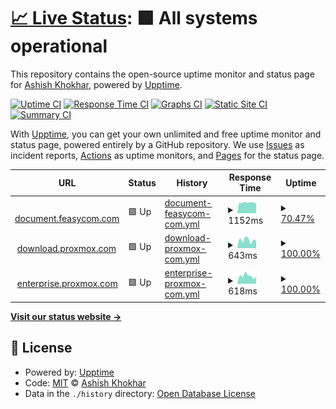 # [📈 Live Status](https://ashish-khokhar.github.io/web-watch): <!--live status--> **🟩 All systems operational**

This repository contains the open-source uptime monitor and status page for [Ashish Khokhar](ashishkhokhar.com), powered by [Upptime](https://github.com/upptime/upptime).

[![Uptime CI](https://github.com/ashish-khokhar/web-watch/workflows/Uptime%20CI/badge.svg)](https://github.com/ashish-khokhar/web-watch/actions?query=workflow%3A%22Uptime+CI%22)
[![Response Time CI](https://github.com/ashish-khokhar/web-watch/workflows/Response%20Time%20CI/badge.svg)](https://github.com/ashish-khokhar/web-watch/actions?query=workflow%3A%22Response+Time+CI%22)
[![Graphs CI](https://github.com/ashish-khokhar/web-watch/workflows/Graphs%20CI/badge.svg)](https://github.com/ashish-khokhar/web-watch/actions?query=workflow%3A%22Graphs+CI%22)
[![Static Site CI](https://github.com/ashish-khokhar/web-watch/workflows/Static%20Site%20CI/badge.svg)](https://github.com/ashish-khokhar/web-watch/actions?query=workflow%3A%22Static+Site+CI%22)
[![Summary CI](https://github.com/ashish-khokhar/web-watch/workflows/Summary%20CI/badge.svg)](https://github.com/ashish-khokhar/web-watch/actions?query=workflow%3A%22Summary+CI%22)

With [Upptime](https://upptime.js.org), you can get your own unlimited and free uptime monitor and status page, powered entirely by a GitHub repository. We use [Issues](https://github.com/ashish-khokhar/web-watch/issues) as incident reports, [Actions](https://github.com/ashish-khokhar/web-watch/actions) as uptime monitors, and [Pages](https://ashish-khokhar.github.io/web-watch) for the status page.

<!--start: status pages-->
<!-- This summary is generated by Upptime (https://github.com/upptime/upptime) -->
<!-- Do not edit this manually, your changes will be overwritten -->
<!-- prettier-ignore -->
| URL | Status | History | Response Time | Uptime |
| --- | ------ | ------- | ------------- | ------ |
| <img alt="" src="https://icons.duckduckgo.com/ip3/document.feasycom.com.ico" height="13"> [document.feasycom.com](https://document.feasycom.com) | 🟩 Up | [document-feasycom-com.yml](https://github.com/ashish-khokhar/web-watch/commits/HEAD/history/document-feasycom-com.yml) | <details><summary><img alt="Response time graph" src="./graphs/document-feasycom-com/response-time-week.png" height="20"> 1152ms</summary><br><a href="https://ashish-khokhar.github.io/web-watch/history/document-feasycom-com"><img alt="Response time 1056" src="https://img.shields.io/endpoint?url=https%3A%2F%2Fraw.githubusercontent.com%2Fashish-khokhar%2Fweb-watch%2FHEAD%2Fapi%2Fdocument-feasycom-com%2Fresponse-time.json"></a><br><a href="https://ashish-khokhar.github.io/web-watch/history/document-feasycom-com"><img alt="24-hour response time 1051" src="https://img.shields.io/endpoint?url=https%3A%2F%2Fraw.githubusercontent.com%2Fashish-khokhar%2Fweb-watch%2FHEAD%2Fapi%2Fdocument-feasycom-com%2Fresponse-time-day.json"></a><br><a href="https://ashish-khokhar.github.io/web-watch/history/document-feasycom-com"><img alt="7-day response time 1152" src="https://img.shields.io/endpoint?url=https%3A%2F%2Fraw.githubusercontent.com%2Fashish-khokhar%2Fweb-watch%2FHEAD%2Fapi%2Fdocument-feasycom-com%2Fresponse-time-week.json"></a><br><a href="https://ashish-khokhar.github.io/web-watch/history/document-feasycom-com"><img alt="30-day response time 1065" src="https://img.shields.io/endpoint?url=https%3A%2F%2Fraw.githubusercontent.com%2Fashish-khokhar%2Fweb-watch%2FHEAD%2Fapi%2Fdocument-feasycom-com%2Fresponse-time-month.json"></a><br><a href="https://ashish-khokhar.github.io/web-watch/history/document-feasycom-com"><img alt="1-year response time 1056" src="https://img.shields.io/endpoint?url=https%3A%2F%2Fraw.githubusercontent.com%2Fashish-khokhar%2Fweb-watch%2FHEAD%2Fapi%2Fdocument-feasycom-com%2Fresponse-time-year.json"></a></details> | <details><summary><a href="https://ashish-khokhar.github.io/web-watch/history/document-feasycom-com">70.47%</a></summary><a href="https://ashish-khokhar.github.io/web-watch/history/document-feasycom-com"><img alt="All-time uptime 98.65%" src="https://img.shields.io/endpoint?url=https%3A%2F%2Fraw.githubusercontent.com%2Fashish-khokhar%2Fweb-watch%2FHEAD%2Fapi%2Fdocument-feasycom-com%2Fuptime.json"></a><br><a href="https://ashish-khokhar.github.io/web-watch/history/document-feasycom-com"><img alt="24-hour uptime 100.00%" src="https://img.shields.io/endpoint?url=https%3A%2F%2Fraw.githubusercontent.com%2Fashish-khokhar%2Fweb-watch%2FHEAD%2Fapi%2Fdocument-feasycom-com%2Fuptime-day.json"></a><br><a href="https://ashish-khokhar.github.io/web-watch/history/document-feasycom-com"><img alt="7-day uptime 70.47%" src="https://img.shields.io/endpoint?url=https%3A%2F%2Fraw.githubusercontent.com%2Fashish-khokhar%2Fweb-watch%2FHEAD%2Fapi%2Fdocument-feasycom-com%2Fuptime-week.json"></a><br><a href="https://ashish-khokhar.github.io/web-watch/history/document-feasycom-com"><img alt="30-day uptime 92.94%" src="https://img.shields.io/endpoint?url=https%3A%2F%2Fraw.githubusercontent.com%2Fashish-khokhar%2Fweb-watch%2FHEAD%2Fapi%2Fdocument-feasycom-com%2Fuptime-month.json"></a><br><a href="https://ashish-khokhar.github.io/web-watch/history/document-feasycom-com"><img alt="1-year uptime 98.65%" src="https://img.shields.io/endpoint?url=https%3A%2F%2Fraw.githubusercontent.com%2Fashish-khokhar%2Fweb-watch%2FHEAD%2Fapi%2Fdocument-feasycom-com%2Fuptime-year.json"></a></details>
| <img alt="" src="https://icons.duckduckgo.com/ip3/download.proxmox.com.ico" height="13"> [download.proxmox.com](http://download.proxmox.com) | 🟩 Up | [download-proxmox-com.yml](https://github.com/ashish-khokhar/web-watch/commits/HEAD/history/download-proxmox-com.yml) | <details><summary><img alt="Response time graph" src="./graphs/download-proxmox-com/response-time-week.png" height="20"> 643ms</summary><br><a href="https://ashish-khokhar.github.io/web-watch/history/download-proxmox-com"><img alt="Response time 575" src="https://img.shields.io/endpoint?url=https%3A%2F%2Fraw.githubusercontent.com%2Fashish-khokhar%2Fweb-watch%2FHEAD%2Fapi%2Fdownload-proxmox-com%2Fresponse-time.json"></a><br><a href="https://ashish-khokhar.github.io/web-watch/history/download-proxmox-com"><img alt="24-hour response time 565" src="https://img.shields.io/endpoint?url=https%3A%2F%2Fraw.githubusercontent.com%2Fashish-khokhar%2Fweb-watch%2FHEAD%2Fapi%2Fdownload-proxmox-com%2Fresponse-time-day.json"></a><br><a href="https://ashish-khokhar.github.io/web-watch/history/download-proxmox-com"><img alt="7-day response time 643" src="https://img.shields.io/endpoint?url=https%3A%2F%2Fraw.githubusercontent.com%2Fashish-khokhar%2Fweb-watch%2FHEAD%2Fapi%2Fdownload-proxmox-com%2Fresponse-time-week.json"></a><br><a href="https://ashish-khokhar.github.io/web-watch/history/download-proxmox-com"><img alt="30-day response time 552" src="https://img.shields.io/endpoint?url=https%3A%2F%2Fraw.githubusercontent.com%2Fashish-khokhar%2Fweb-watch%2FHEAD%2Fapi%2Fdownload-proxmox-com%2Fresponse-time-month.json"></a><br><a href="https://ashish-khokhar.github.io/web-watch/history/download-proxmox-com"><img alt="1-year response time 575" src="https://img.shields.io/endpoint?url=https%3A%2F%2Fraw.githubusercontent.com%2Fashish-khokhar%2Fweb-watch%2FHEAD%2Fapi%2Fdownload-proxmox-com%2Fresponse-time-year.json"></a></details> | <details><summary><a href="https://ashish-khokhar.github.io/web-watch/history/download-proxmox-com">100.00%</a></summary><a href="https://ashish-khokhar.github.io/web-watch/history/download-proxmox-com"><img alt="All-time uptime 99.98%" src="https://img.shields.io/endpoint?url=https%3A%2F%2Fraw.githubusercontent.com%2Fashish-khokhar%2Fweb-watch%2FHEAD%2Fapi%2Fdownload-proxmox-com%2Fuptime.json"></a><br><a href="https://ashish-khokhar.github.io/web-watch/history/download-proxmox-com"><img alt="24-hour uptime 100.00%" src="https://img.shields.io/endpoint?url=https%3A%2F%2Fraw.githubusercontent.com%2Fashish-khokhar%2Fweb-watch%2FHEAD%2Fapi%2Fdownload-proxmox-com%2Fuptime-day.json"></a><br><a href="https://ashish-khokhar.github.io/web-watch/history/download-proxmox-com"><img alt="7-day uptime 100.00%" src="https://img.shields.io/endpoint?url=https%3A%2F%2Fraw.githubusercontent.com%2Fashish-khokhar%2Fweb-watch%2FHEAD%2Fapi%2Fdownload-proxmox-com%2Fuptime-week.json"></a><br><a href="https://ashish-khokhar.github.io/web-watch/history/download-proxmox-com"><img alt="30-day uptime 100.00%" src="https://img.shields.io/endpoint?url=https%3A%2F%2Fraw.githubusercontent.com%2Fashish-khokhar%2Fweb-watch%2FHEAD%2Fapi%2Fdownload-proxmox-com%2Fuptime-month.json"></a><br><a href="https://ashish-khokhar.github.io/web-watch/history/download-proxmox-com"><img alt="1-year uptime 99.98%" src="https://img.shields.io/endpoint?url=https%3A%2F%2Fraw.githubusercontent.com%2Fashish-khokhar%2Fweb-watch%2FHEAD%2Fapi%2Fdownload-proxmox-com%2Fuptime-year.json"></a></details>
| <img alt="" src="https://icons.duckduckgo.com/ip3/enterprise.proxmox.com.ico" height="13"> [enterprise.proxmox.com](https://enterprise.proxmox.com) | 🟩 Up | [enterprise-proxmox-com.yml](https://github.com/ashish-khokhar/web-watch/commits/HEAD/history/enterprise-proxmox-com.yml) | <details><summary><img alt="Response time graph" src="./graphs/enterprise-proxmox-com/response-time-week.png" height="20"> 618ms</summary><br><a href="https://ashish-khokhar.github.io/web-watch/history/enterprise-proxmox-com"><img alt="Response time 586" src="https://img.shields.io/endpoint?url=https%3A%2F%2Fraw.githubusercontent.com%2Fashish-khokhar%2Fweb-watch%2FHEAD%2Fapi%2Fenterprise-proxmox-com%2Fresponse-time.json"></a><br><a href="https://ashish-khokhar.github.io/web-watch/history/enterprise-proxmox-com"><img alt="24-hour response time 514" src="https://img.shields.io/endpoint?url=https%3A%2F%2Fraw.githubusercontent.com%2Fashish-khokhar%2Fweb-watch%2FHEAD%2Fapi%2Fenterprise-proxmox-com%2Fresponse-time-day.json"></a><br><a href="https://ashish-khokhar.github.io/web-watch/history/enterprise-proxmox-com"><img alt="7-day response time 618" src="https://img.shields.io/endpoint?url=https%3A%2F%2Fraw.githubusercontent.com%2Fashish-khokhar%2Fweb-watch%2FHEAD%2Fapi%2Fenterprise-proxmox-com%2Fresponse-time-week.json"></a><br><a href="https://ashish-khokhar.github.io/web-watch/history/enterprise-proxmox-com"><img alt="30-day response time 576" src="https://img.shields.io/endpoint?url=https%3A%2F%2Fraw.githubusercontent.com%2Fashish-khokhar%2Fweb-watch%2FHEAD%2Fapi%2Fenterprise-proxmox-com%2Fresponse-time-month.json"></a><br><a href="https://ashish-khokhar.github.io/web-watch/history/enterprise-proxmox-com"><img alt="1-year response time 586" src="https://img.shields.io/endpoint?url=https%3A%2F%2Fraw.githubusercontent.com%2Fashish-khokhar%2Fweb-watch%2FHEAD%2Fapi%2Fenterprise-proxmox-com%2Fresponse-time-year.json"></a></details> | <details><summary><a href="https://ashish-khokhar.github.io/web-watch/history/enterprise-proxmox-com">100.00%</a></summary><a href="https://ashish-khokhar.github.io/web-watch/history/enterprise-proxmox-com"><img alt="All-time uptime 99.99%" src="https://img.shields.io/endpoint?url=https%3A%2F%2Fraw.githubusercontent.com%2Fashish-khokhar%2Fweb-watch%2FHEAD%2Fapi%2Fenterprise-proxmox-com%2Fuptime.json"></a><br><a href="https://ashish-khokhar.github.io/web-watch/history/enterprise-proxmox-com"><img alt="24-hour uptime 100.00%" src="https://img.shields.io/endpoint?url=https%3A%2F%2Fraw.githubusercontent.com%2Fashish-khokhar%2Fweb-watch%2FHEAD%2Fapi%2Fenterprise-proxmox-com%2Fuptime-day.json"></a><br><a href="https://ashish-khokhar.github.io/web-watch/history/enterprise-proxmox-com"><img alt="7-day uptime 100.00%" src="https://img.shields.io/endpoint?url=https%3A%2F%2Fraw.githubusercontent.com%2Fashish-khokhar%2Fweb-watch%2FHEAD%2Fapi%2Fenterprise-proxmox-com%2Fuptime-week.json"></a><br><a href="https://ashish-khokhar.github.io/web-watch/history/enterprise-proxmox-com"><img alt="30-day uptime 100.00%" src="https://img.shields.io/endpoint?url=https%3A%2F%2Fraw.githubusercontent.com%2Fashish-khokhar%2Fweb-watch%2FHEAD%2Fapi%2Fenterprise-proxmox-com%2Fuptime-month.json"></a><br><a href="https://ashish-khokhar.github.io/web-watch/history/enterprise-proxmox-com"><img alt="1-year uptime 99.99%" src="https://img.shields.io/endpoint?url=https%3A%2F%2Fraw.githubusercontent.com%2Fashish-khokhar%2Fweb-watch%2FHEAD%2Fapi%2Fenterprise-proxmox-com%2Fuptime-year.json"></a></details>

<!--end: status pages-->

[**Visit our status website →**](https://ashish-khokhar.github.io/web-watch)

## 📄 License

- Powered by: [Upptime](https://github.com/upptime/upptime)
- Code: [MIT](./LICENSE) © [Ashish Khokhar](ashishkhokhar.com)
- Data in the `./history` directory: [Open Database License](https://opendatacommons.org/licenses/odbl/1-0/)
